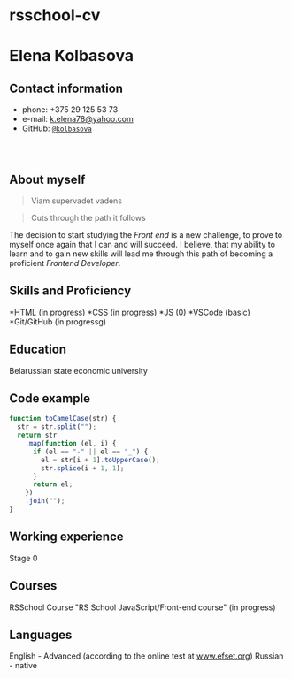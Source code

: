 # rsschool-cv

# **Elena Kolbasova**

## **Сontact information**

- phone: +375 29 125 53 73
- e-mail: k.elena78@yahoo.com
- GitHub: <code>[@kolbasova][1]

[1]: https://github.com/kolbasova "@kolbasova"

</code>

## **About myself**

> Viam supervadet vadens

> Cuts through the path it follows

The decision to start studying the _Front end_ is a new challenge, to prove to myself once again that I can and will succeed.
I believe, that my ability to learn and to gain new skills will lead me through this path of becoming a proficient _Frontend Developer_.

## **Skills and Proficiency**

*HTML (in progress)
*CSS (in progress)
*JS (0)
*VSCode (basic)
*Git/GitHub (in progressg)

## **Education**

Belarussian state economic university

## **Code example**

```javascript
function toCamelCase(str) {
  str = str.split("");
  return str
    .map(function (el, i) {
      if (el == "-" || el == "_") {
        el = str[i + 1].toUpperCase();
        str.splice(i + 1, 1);
      }
      return el;
    })
    .join("");
}
```
## **Working experience**

Stage 0

## **Courses**

RSSchool Course "RS School JavaScript/Front-end course" (in progress)

## **Languages**

English - Advanced (according to the online test at www.efset.org)
Russian - native
